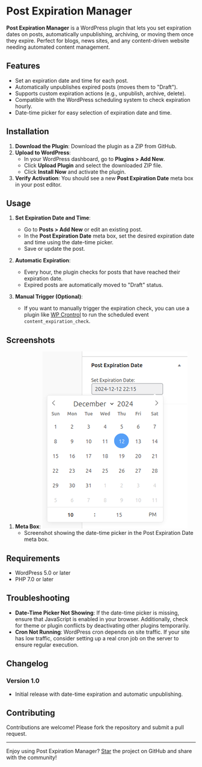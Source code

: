 # Post Expiration Manager

**Post Expiration Manager** is a WordPress plugin that lets you set expiration dates on posts, automatically unpublishing, archiving, or moving them once they expire. Perfect for blogs, news sites, and any content-driven website needing automated content management.

## Features

- Set an expiration date and time for each post.
- Automatically unpublishes expired posts (moves them to "Draft").
- Supports custom expiration actions (e.g., unpublish, archive, delete).
- Compatible with the WordPress scheduling system to check expiration hourly.
- Date-time picker for easy selection of expiration date and time.

## Installation

1. **Download the Plugin**: Download the plugin as a ZIP from GitHub.
2. **Upload to WordPress**:
   - In your WordPress dashboard, go to **Plugins > Add New**.
   - Click **Upload Plugin** and select the downloaded ZIP file.
   - Click **Install Now** and activate the plugin.
3. **Verify Activation**: You should see a new **Post Expiration Date** meta box in your post editor.

## Usage

1. **Set Expiration Date and Time**:
   - Go to **Posts > Add New** or edit an existing post.
   - In the **Post Expiration Date** meta box, set the desired expiration date and time using the date-time picker.
   - Save or update the post.
   
2. **Automatic Expiration**:
   - Every hour, the plugin checks for posts that have reached their expiration date.
   - Expired posts are automatically moved to "Draft" status.

3. **Manual Trigger (Optional)**:
   - If you want to manually trigger the expiration check, you can use a plugin like [WP Crontrol](https://wordpress.org/plugins/wp-crontrol/) to run the scheduled event `content_expiration_check`.

## Screenshots

1. **Meta Box**: ![Meta Box Screenshot](screenshots/meta-box.png)
   - Screenshot showing the date-time picker in the Post Expiration Date meta box.

## Requirements

- WordPress 5.0 or later
- PHP 7.0 or later

## Troubleshooting

- **Date-Time Picker Not Showing**: If the date-time picker is missing, ensure that JavaScript is enabled in your browser. Additionally, check for theme or plugin conflicts by deactivating other plugins temporarily.
- **Cron Not Running**: WordPress cron depends on site traffic. If your site has low traffic, consider setting up a real cron job on the server to ensure regular execution.

## Changelog

### Version 1.0
- Initial release with date-time expiration and automatic unpublishing.

## Contributing

Contributions are welcome! Please fork the repository and submit a pull request.

---

Enjoy using Post Expiration Manager? [Star](https://github.com/himanshutecstub/wp-post-expiration) the project on GitHub and share with the community!
